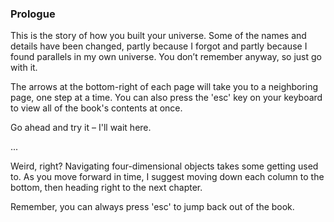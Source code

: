 <h3 class="title">Prologue</h3>
<p class="main-text small-text">
    This is the story of how you built your universe. Some of the names and details have
    been changed, partly because I forgot and partly because I found parallels in my own universe.
    You don’t remember anyway, so just go with it.
</p>
<p class="main-text small-text">
    The arrows at the bottom-right of each page will take you to a neighboring page, one step at a time. You can also press
    the 'esc' key on your keyboard to view all of the book's contents at once.
</p>
<p class="main-text small-text">
    Go ahead and try it – I'll wait here.
</p>
<p class="main-text small-text">
    ...
</p>
<p class="main-text small-text">
    Weird, right? Navigating four-dimensional objects takes some getting used to. As you move forward in time, I suggest moving down each column to the bottom, then heading right to the next chapter.
</p>
<p class="main-text small-text">
    Remember, you can always press 'esc' to jump back out of the book.
</p>
